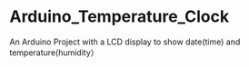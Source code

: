 # Arduino_Temperature_Clock
An Arduino Project with a LCD display to show date(time) and temperature(humidity）
